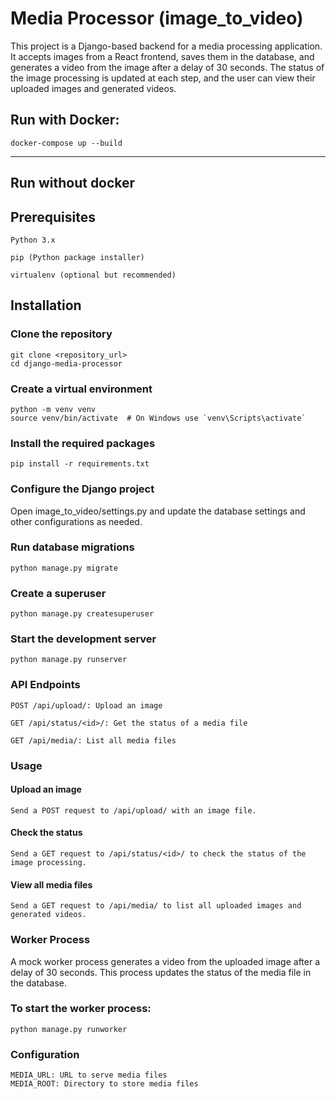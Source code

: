 # Media Processor (image_to_video)
This project is a Django-based backend for a media processing application. It accepts images from a React frontend, saves them in the database, and generates a video from the image after a delay of 30 seconds. The status of the image processing is updated at each step, and the user can view their uploaded images and generated videos.


## Run with Docker:
`docker-compose up --build`

------------------------------------------------------------------------------------------------------------------------------------------------------------

## Run without docker
## Prerequisites
`Python 3.x`

`pip (Python package installer)`

`virtualenv (optional but recommended)`

## Installation

### Clone the repository

```
git clone <repository_url>
cd django-media-processor
```

### Create a virtual environment

```
python -m venv venv
source venv/bin/activate  # On Windows use `venv\Scripts\activate`
```

### Install the required packages

```
pip install -r requirements.txt
```


### Configure the Django project

Open image_to_video/settings.py and update the database settings and other configurations as needed.

### Run database migrations

```
python manage.py migrate
```

### Create a superuser

```
python manage.py createsuperuser
```

### Start the development server

```
python manage.py runserver
```

### API Endpoints

`POST /api/upload/: Upload an image`

`GET /api/status/<id>/: Get the status of a media file`

`GET /api/media/: List all media files`

### Usage

#### Upload an image
`Send a POST request to /api/upload/ with an image file.`

#### Check the status
`Send a GET request to /api/status/<id>/ to check the status of the image processing.`

#### View all media files
`Send a GET request to /api/media/ to list all uploaded images and generated videos.`

### Worker Process
A mock worker process generates a video from the uploaded image after a delay of 30 seconds. This process updates the status of the media file in the database.

### To start the worker process:

```
python manage.py runworker
```

### Configuration
```
MEDIA_URL: URL to serve media files
MEDIA_ROOT: Directory to store media files
```
